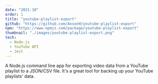 ```yaml
---
date: "2021-10"
order: 1
title: "youtube-playlist-export"
github: "https://github.com/AnsonH/youtube-playlist-export"
npm: "https://www.npmjs.com/package/youtube-playlist-export"
thumbnail: "./images/youtube-playlist-export.png"
tech:
  - Node.js
  - YouTube API
  - Jest
---
```


A Node.js command line app for exporting video data from a YouTube playlist to a JSON/CSV file. It's a great tool for backing up your YouTube playlists' data.
